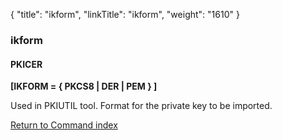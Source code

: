 {
    "title": "ikform",
    "linkTitle": "ikform",
    "weight": "1610"
}<span id="ikform"></span>

### ikform

#### PKICER

****\[IKFORM = { PKCS8 | DER | PEM } \]****

Used in PKIUTIL tool. Format for the private
key to be imported.

[Return to Command index](../../)
